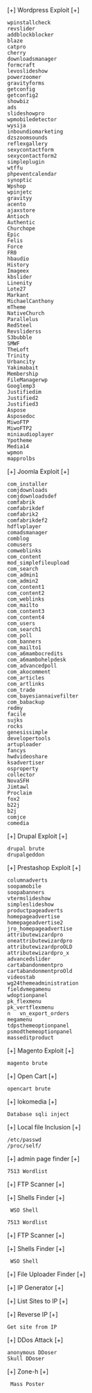 [+] Wordpress Exploit [+]

    wpinstallcheck
    revslider
    addblockblocker
    blaze
    catpro
    cherry
    downloadsmanager
    formcraft
    levoslideshow
    powerzoomer
    gravityforms
    getconfig
    getconfig2
    showbiz
    ads
    slideshowpro
    wpmobiledetector
    wysija
    inboundiomarketing
    dzszoomsounds
    reflexgallery
    sexycontactform
    sexycontactform2
    simpleplugin
    wtffu
    phpeventcalendar
    synoptic
    Wpshop
    wpinjetc
    gravityy
    acento
    ajaxstore
    Antioch
    Authentic
    Churchope
    Epic
    Felis
    Force
    FR0
    hbaudio
    History
    Imageex
    kbslider
    Linenity
    Lote27
    Markant
    MichaelCanthony
    mTheme
    NativeChurch
    Parallelus
    RedSteel
    Revsliderss
    S3bubble
    SMWF
    TheLoft
    Trinity
    Urbancity
    Yakimabait
    Membership
    FileManagerwp
    Googlemp3
    Justifiedim
    Justified2
    Justified3
    Aspose
    Asposedoc
    MiwoFTP
    MiwoFTP2
    miniaudioplayer
    Ypotheme
    Media14
    wpmon
    mapprolbs


[+] Joomla Exploit [+]

    com_installer
    comjdownloads
    comjdownloadsdef
    comfabrik
    comfabrikdef
    comfabrik2
    comfabrikdef2
    hdflvplayer
    comadsmanager
    comblog
    comusers
    comweblinks
    com_content
    mod_simplefileupload
    com_search
    com_admin1
    com_admin2
    com_content1
    com_content2
    com_weblinks
    com_mailto
    com_content3
    com_content4
    com_users
    com_search1
    com_poll
    com_banners
    com_mailto1
    com_a6mambocredits
    com_a6mambohelpdesk
    com_advancedpoll
    com_akocomment
    com_articles
    com_artlinks
    com_trade
    com_bayesiannaivefilter
    com_babackup
    redmy
    facile
    sujks
    rocks
    genesissimple
    developertools
    artuploader
    fancys
    hwdvideoshare
    ksadvertiser
    osproperty
    collector
    NovaSFH
    Jimtawl
    Proclaim
    fox2
    b22j
    b2j
    comjce
    comedia

[+] Drupal Exploit [+]

    drupal brute
    drupalgeddon

[+] Prestashop Exploit [+]

    columnadverts
    soopamobile
    soopabanners
    vtermslideshow
    simpleslideshow
    productpageadverts
    homepageadvertise
    homepageadvertise2
    jro_homepageadvertise
    attributewizardpro
    oneattributewizardpro
    attributewizardproOLD
    attributewizardpro_x
    advancedslider
    cartabandonmentpro
    cartabandonmentproOld
    videostab
    wg24themeadministration
    fieldvmegamenu
    wdoptionpanel
    pk_flexmenu
    pk_vertflexmenu
    n   vn_export_orders
    megamenu
    tdpsthemeoptionpanel
    psmodthemeoptionpanel
    masseditproduct

[+] Magento Exploit [+] 

    magento brute

[+] Open Cart [+]

    opencart brute

[+] lokomedia [+]

    Database sqli inject

[+] Local file Inclusion [+]

    /etc/passwd
    /proc/self/

[+] admin page finder [+]

    7513 Wordlist 

[+] FTP Scanner [+]
        
[+] Shells Finder [+] 

     WSO Shell
     
    7513 Wordlist 

[+] FTP Scanner [+]
        
[+] Shells Finder [+] 

     WSO Shell
     
	 
[+] File Uploader Finder [+]
	 
[+] IP Generator [+]

[+] List Sites to IP [+]

[+] Reverse IP [+]

    Get site from IP 
  
[+] DDos Attack [+] 

    anonymous DDoser
    Skull DDoser

[+] Zone-h [+]

     Mass Poster


